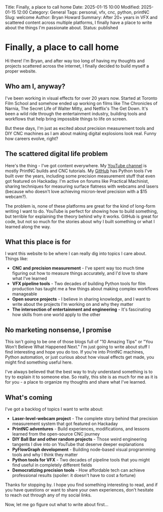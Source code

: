 Title: Finally, a place to call home
Date: 2025-01-15 10:00
Modified: 2025-01-15 12:00
Category: General
Tags: personal, vfx, cnc, python, printNC
Slug: welcome
Author: Bryan Howard
Summary: After 20+ years in VFX and scattered content across multiple platforms, I finally have a place to write about the things I'm passionate about.
Status: published

# Finally, a place to call home

Hi there! I'm Bryan, and after way too long of having my thoughts and projects scattered across the internet, I finally decided to build myself a proper website.

## Who am I, anyway?

I've been working in visual effects for over 20 years now. Started at Toronto Film School and somehow ended up working on films like The Chronicles of Narnia, The Secret Life of Walter Mitty, and Netflix's The Get Down. It's been a wild ride through the entertainment industry, building tools and workflows that help bring impossible things to life on screen.

But these days, I'm just as excited about precision measurement tools and DIY CNC machines as I am about making digital explosions look real. Funny how careers evolve, right?

## The scattered digital life problem

Here's the thing - I've got content everywhere. My [YouTube channel](https://youtube.com/@BryanHoward) is mostly PrintNC builds and CNC tutorials. My [GitHub](https://github.com/bhowiebkr) has Python tools I've built over the years, including some precision measurement stuff that even got featured on Hackaday. I'm active on forums like Practical Machinist, sharing techniques for measuring surface flatness with webcams and lasers (because who doesn't love achieving micron-level precision with a $15 webcam?).

The problem is, none of these platforms are great for the kind of long-form writing I want to do. YouTube is perfect for showing how to build something, but terrible for explaining the theory behind why it works. GitHub is great for code, but not so much for the stories about why I built something or what I learned along the way.

## What this place is for

I want this website to be where I can really dig into topics I care about. Things like:

- **CNC and precision measurement** - I've spent way too much time figuring out how to measure things accurately, and I'd love to share what I've learned
- **VFX pipeline tools** - Two decades of building Python tools for film production has taught me a few things about making complex workflows manageable
- **Open source projects** - I believe in sharing knowledge, and I want to write about the projects I'm working on and why they matter
- **The intersection of entertainment and engineering** - It's fascinating how skills from one world apply to the other

## No marketing nonsense, I promise

This isn't going to be one of those blogs full of "10 Amazing Tips" or "You Won't Believe What Happened Next." I'm just going to write about stuff I find interesting and hope you do too. If you're into PrintNC machines, Python automation, or just curious about how visual effects get made, you might find something useful here.

I've always believed that the best way to truly understand something is to try to explain it to someone else. So really, this site is as much for me as it is for you - a place to organize my thoughts and share what I've learned.

## What's coming

I've got a backlog of topics I want to write about:

- **Laser-level-webcam project** - The complete story behind that precision measurement system that got featured on Hackaday
- **PrintNC adventures** - Build experiences, modifications, and lessons learned from the open-source CNC journey
- **DIY Ball Bar and other random projects** - Those weird engineering tangents I dive into on YouTube that deserve deeper explanations
- **PyFlowGraph development** - Building node-based visual programming tools and why I think they matter
- **Python tools for VFX** - Two decades of pipeline tools that you might find useful in completely different fields
- **Democratizing precision tools** - How affordable tech can achieve professional results (spoiler: it doesn't have to cost a fortune)

Thanks for stopping by. I hope you find something interesting to read, and if you have questions or want to share your own experiences, don't hesitate to reach out through any of my social links.

Now, let me go figure out what to write about first...
